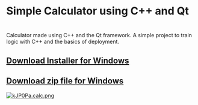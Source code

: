 # Simple Calculator using C++ and Qt <h1>
Calculator made using C++ and the Qt framework. A simple project to train logic with C++ and the basics of deployment.

[Download Installer for Windows](https://t.ly/qwDlF)
---
[Download zip file for Windows](https://t.ly/9pDlJ)
---
[![kJP0Pa.calc.png](https://i.im.ge/2024/11/09/kJP0Pa.calc.png)](https://im.ge/i/calc.kJP0Pa)
